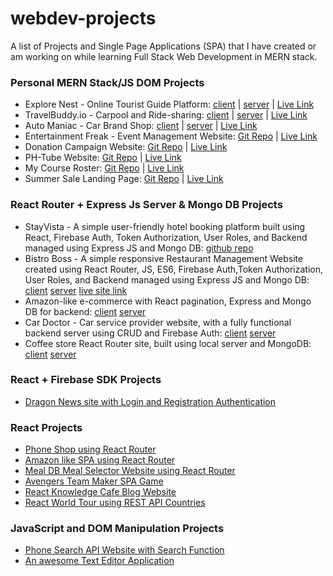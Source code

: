 # webdev-projects
A list of Projects and Single Page Applications (SPA) that I have created or am working on while learning Full Stack Web Development in MERN stack.

### Personal MERN Stack/JS DOM Projects
- Explore Nest - Online Tourist Guide Platform: [client](https://github.com/Rezwan66/explore-nest-client) | [server](https://github.com/Rezwan66/explore-nest-server) | [Live Link](https://explore-nest.web.app/)
- TravelBuddy.io - Carpool and Ride-sharing: [client](https://github.com/Rezwan66/travel-buddy-io-client) | [server](https://github.com/Rezwan66/travel-buddy-io-server) | [Live Link](https://travel-buddy-io.web.app/)
- Auto Maniac - Car Brand Shop: [client](https://github.com/Rezwan66/auto-maniac-client) | [server](https://github.com/Rezwan66/auto-maniac-server) | [Live Link](https://auto-maniac.web.app/)
- Entertainment Freak - Event Management Website: [Git Repo](https://github.com/Rezwan66/entertainment-freak) | [Live Link](https://entertainment-freak.web.app/)
- Donation Campaign Website: [Git Repo](https://github.com/Rezwan66/donation-campaign) | [Live Link](https://dazzling-zabaione-634b26.netlify.app/)
- PH-Tube Website: [Git Repo](https://github.com/Rezwan66/phtube-website) | [Live Link](https://bejewelled-starlight-e98229.netlify.app/)
- My Course Roster: [Git Repo](https://github.com/Rezwan66/my-course-roster) | [Live Link](https://legendary-gingersnap-10220d.netlify.app/)
- Summer Sale Landing Page: [Git Repo](https://github.com/Rezwan66/summer-sale-website) | [Live Link](https://musical-quokka-8b2d09.netlify.app/)

### React Router + Express Js Server & Mongo DB Projects
- StayVista - A simple user-friendly hotel booking platform built using React, Firebase Auth, Token Authorization, User Roles, and Backend managed using Express JS and Mongo DB: [github repo](https://github.com/Rezwan66/stay-vista)
- Bistro Boss - A simple responsive Restaurant Management Website created using React Router, JS, ES6, Firebase Auth,Token Authorization, User Roles, and Backend managed using Express JS and Mongo DB: [client](https://github.com/Rezwan66/bistro-boss-client) [server](https://github.com/Rezwan66/bistro-boss-server) [live site link](https://bistro-boss-a3bac.web.app/)
- Amazon-like e-commerce with React pagination, Express and Mongo DB for backend: [client](https://github.com/Rezwan66/ema-john-pagination-client) [server](https://github.com/Rezwan66/ema-john-pagination-server)
- Car Doctor - Car service provider website, with a fully functional backend server using CRUD and Firebase Auth: [client](https://github.com/Rezwan66/car-doctor-client) [server](https://github.com/Rezwan66/car-doctor-server)
- Coffee store React Router site, built using local server and MongoDB: [client](https://github.com/Rezwan66/coffee-store-client) [server](https://github.com/Rezwan66/coffee-store-server)

### React + Firebase SDK Projects
- [Dragon News site with Login and Registration Authentication](https://github.com/Rezwan66/dragon-news)

### React Projects

- [Phone Shop using React Router](https://github.com/Rezwan66/phone-shop-react-router)
- [Amazon like SPA using React Router](https://github.com/Rezwan66/amazon-like-spa)
- [Meal DB Meal Selector Website using React Router](https://github.com/Rezwan66/mealdb-using-react-router)
- [Avengers Team Maker SPA Game](https://github.com/Rezwan66/avengers-team-maker)
- [React Knowledge Cafe Blog Website](https://github.com/Rezwan66/react-knowledge-cafe)
- [React World Tour using REST API Countries](https://github.com/Rezwan66/react-world-tour)

### JavaScript and DOM Manipulation Projects

- [Phone Search API Website with Search Function](https://github.com/Rezwan66/phone-hunting-api)
- [An awesome Text Editor Application](https://github.com/Rezwan66/my-awesome-text-editor)

